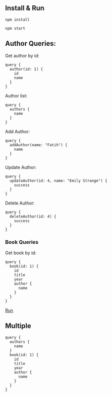 ## Install & Run

```
npm install
```

```
npm start
```


## Author Queries:

Get author by id:
```
query {
  author(id: 1) {
    id
    name
  }
}
```

Author list:
```
query {
  authors {
    name
  }
}
```

Add Author:
```
query {
  addAuthor(name: "Fatih") {
    name
  }
}
```

Update Author:
```
query {
  updateAuthor(id: 4, name: "Emily Strange") {
    success
  }
}
```

Delete Author:
```
query {
  deleteAuthor(id: 4) {
    success
  }
}
```

### Book Queries

Get book by id:
```
query {
  book(id: 1) {
    id
    title
    year
    author {
      name
    }
  }
}
```
[Run](http://localhost:4000/api?query=query%20%7B%0A%20%20book(id%3A2)%20%7B%0A%20%20%20%20id%0A%20%20%20%20title%0A%20%20%20%20year%0A%20%20%20%20author%20%7B%0A%20%20%20%20%20%20name%0A%20%20%20%20%7D%0A%20%20%7D%0A%7D)


## Multiple

```
query {
  authors {
    name
  }
  book(id: 1) {
    id
    title
    year
    author {
      name
    }
  }
}
```
